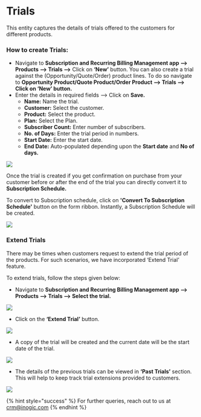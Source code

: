 # Trials

This entity captures the details of trials offered to the customers for different products.&#x20;

### How to create Trials:

* Navigate to **Subscription and Recurring Billing Management app --> Products --> Trials -->** Click on **‘New’** button. You can also create a trial against the (Opportunity/Quote/Order) product lines. To do so navigate to **Opportunity Product/Quote Product/Order Product --> Trials --> Click on ‘New’ button.**&#x20;
* Enter the details in required fields --> Click on **Save.**
  * **Name:** Name the trial.&#x20;
  * **Customer:** Select the customer.&#x20;
  * **Product:** Select the product.&#x20;
  * **Plan:** Select the Plan.
  * **Subscriber Count:** Enter number of subscribers.&#x20;
  * **No. of Days:** Enter the trial period in numbers.&#x20;
  * **Start Date:** Enter the start date.&#x20;
  * **End Date:** Auto-populated depending upon the **Start date** and **No of days.**

![](../../.gitbook/assets/Trials\_1.png)

Once the trial is created if you get confirmation on purchase from your customer before or after the end of the trial you can directly convert it to **Subscription Schedule.**&#x20;

To convert to Subscription schedule, click on **'Convert To Subscription Schedule'** button on the form ribbon. Instantly, a Subscription Schedule will be created.

![](../../.gitbook/assets/Trials\_2.png)

### Extend Trials

There may be times when customers request to extend the trial period of the products. For such scenarios, we have incorporated ‘Extend Trial’ feature.&#x20;

To extend trials, follow the steps given below:

* Navigate to **Subscription and Recurring Billing Management app --> Products --> Trials --> Select the trial.**

![](<../../.gitbook/assets/Trials\_1 (1).png>)

* Click on the **‘Extend Trial’** button.

![](<../../.gitbook/assets/Trials\_2 (1).png>)

* A copy of the trial will be created and the current date will be the start date of the trial.

![](../../.gitbook/assets/Trials\_3.png)

* The details of the previous trials can be viewed in **‘Past Trials’** section. This will help to keep track trial extensions provided to customers.

![](../../.gitbook/assets/Trials\_4.png)

{% hint style="success" %}
For further queries, reach out to us at [crm@inogic.com](mailto:crm@inogic.com)
{% endhint %}

